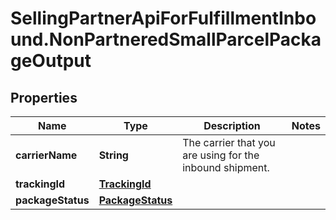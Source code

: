 # SellingPartnerApiForFulfillmentInbound.NonPartneredSmallParcelPackageOutput

## Properties
Name | Type | Description | Notes
------------ | ------------- | ------------- | -------------
**carrierName** | **String** | The carrier that you are using for the inbound shipment. | 
**trackingId** | [**TrackingId**](TrackingId.md) |  | 
**packageStatus** | [**PackageStatus**](PackageStatus.md) |  | 
